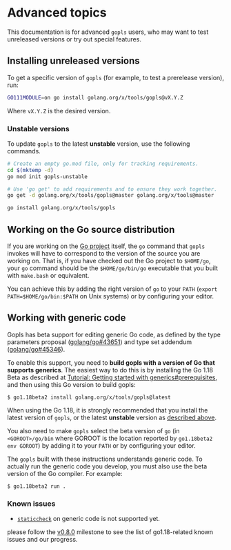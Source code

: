 # Advanced topics

This documentation is for advanced `gopls` users, who may want to test
unreleased versions or try out special features.

## Installing unreleased versions

To get a specific version of `gopls` (for example, to test a prerelease
version), run:

```sh
GO111MODULE=on go install golang.org/x/tools/gopls@vX.Y.Z
```

Where `vX.Y.Z` is the desired version.

### Unstable versions

To update `gopls` to the latest **unstable** version, use the following
commands.

```sh
# Create an empty go.mod file, only for tracking requirements.
cd $(mktemp -d)
go mod init gopls-unstable

# Use 'go get' to add requirements and to ensure they work together.
go get -d golang.org/x/tools/gopls@master golang.org/x/tools@master

go install golang.org/x/tools/gopls
```

## Working on the Go source distribution

If you are working on the [Go project] itself, the `go` command that `gopls`
invokes will have to correspond to the version of the source you are working
on. That is, if you have checked out the Go project to `$HOME/go`, your `go`
command should be the `$HOME/go/bin/go` executable that you built with
`make.bash` or equivalent.

You can achieve this by adding the right version of `go` to your `PATH`
(`export PATH=$HOME/go/bin:$PATH` on Unix systems) or by configuring your
editor.

## Working with generic code

Gopls has beta support for editing generic Go code, as defined by the type
parameters proposal ([golang/go#43651](https://golang.org/issues/43651)) and
type set addendum ([golang/go#45346](https://golang.org/issues/45346)).

To enable this support, you need to **build gopls with a version of Go that
supports generics**. The easiest way to do this is by installing the Go 1.18 Beta
as described at
[Tutorial: Getting started with generics#prerequisites](https://go.dev/doc/tutorial/generics),
and then using this Go version to build gopls:

```
$ go1.18beta2 install golang.org/x/tools/gopls@latest
```

When using the Go 1.18, it is strongly recommended that you install the latest
version of `gopls`, or the latest **unstable** version as
[described above](#installing-unreleased-versions).

You also need to make `gopls` select the beta version of `go` (in `<GOROOT>/go/bin`
where GOROOT is the location reported by `go1.18beta2 env GOROOT`) by adding
it to your `PATH` or by configuring your editor.

The `gopls` built with these instructions understands generic code. To actually
run the generic code you develop, you must also use the beta version of the Go
compiler. For example:

```
$ go1.18beta2 run .
```

### Known issues

  * [`staticcheck`](https://github.com/golang/tools/blob/master/gopls/doc/settings.md#staticcheck-bool)
    on generic code is not supported yet.

please follow the [v0.8.0](https://github.com/golang/go/milestone/244) milestone
to see the list of go1.18-related known issues and our progress.

[Go project]: https://go.googlesource.com/go
